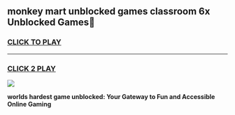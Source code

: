 
## monkey mart unblocked games classroom 6x Unblocked Games👋
<h3>
<a href="https://premium.freeplayer.one?title=monkey_mart_unblocked_games_classroom_6x&ref=16F">CLICK TO PLAY</a></h3>
<hr>

<h3>
<a href="https://premium.freeplayer.one?title=monkey_mart_unblocked_games_classroom_6x&ref=16F">CLICK 2 PLAY</a>
  
</h3>

<a href="https://premium.freeplayer.one?title=monkey_mart_unblocked_games_classroom_6x&ref=16F/"><img src="https://clearcache.store/games.png"></a>


**worlds hardest game unblocked: Your Gateway to Fun and Accessible Online Gaming**

